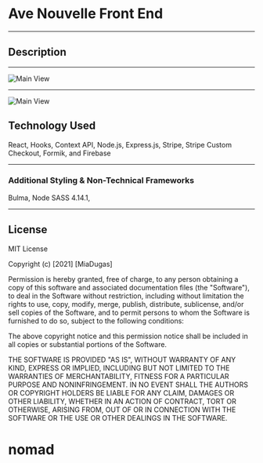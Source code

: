 # Ave Nouvelle Front End

<hr>

## Description



<hr>

 ![Main View](https://github.com/miadugas/nouvelle/blob/main/nouvelle.png)

 <hr>

  ![Main View](https://github.com/miadugas/nouvelle/blob/main/nouvelle2.png)

## Technology Used
React, Hooks, Context API, Node.js, Express.js, Stripe, Stripe Custom Checkout, Formik, and Firebase


<hr>

### Additional Styling & Non-Technical Frameworks
Bulma, Node SASS 4.14.1, 


<hr>

## License

MIT License

Copyright (c) [2021] [MiaDugas]

Permission is hereby granted, free of charge, to any person obtaining a copy
of this software and associated documentation files (the "Software"), to deal
in the Software without restriction, including without limitation the rights
to use, copy, modify, merge, publish, distribute, sublicense, and/or sell
copies of the Software, and to permit persons to whom the Software is
furnished to do so, subject to the following conditions:

The above copyright notice and this permission notice shall be included in all
copies or substantial portions of the Software.

THE SOFTWARE IS PROVIDED "AS IS", WITHOUT WARRANTY OF ANY KIND, EXPRESS OR
IMPLIED, INCLUDING BUT NOT LIMITED TO THE WARRANTIES OF MERCHANTABILITY,
FITNESS FOR A PARTICULAR PURPOSE AND NONINFRINGEMENT. IN NO EVENT SHALL THE
AUTHORS OR COPYRIGHT HOLDERS BE LIABLE FOR ANY CLAIM, DAMAGES OR OTHER
LIABILITY, WHETHER IN AN ACTION OF CONTRACT, TORT OR OTHERWISE, ARISING FROM,
OUT OF OR IN CONNECTION WITH THE SOFTWARE OR THE USE OR OTHER DEALINGS IN THE
SOFTWARE.
# nomad
